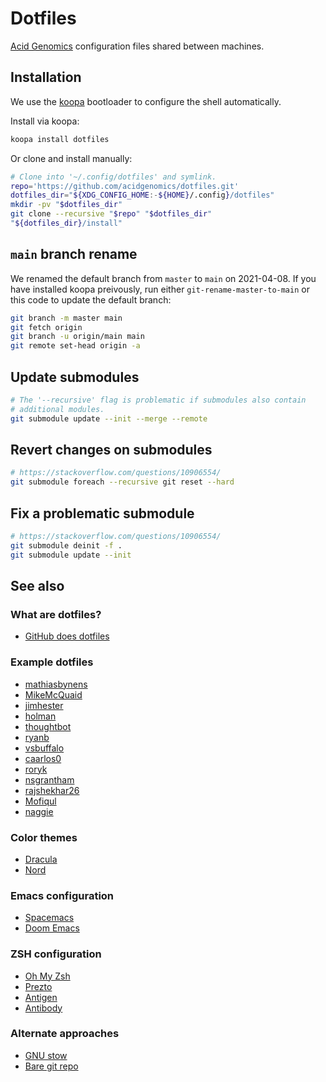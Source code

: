 # Dotfiles

[Acid Genomics][] configuration files shared between machines.

## Installation

We use the [koopa][] bootloader to configure the shell automatically.

Install via koopa:

```sh
koopa install dotfiles
```

Or clone and install manually:

```sh
# Clone into '~/.config/dotfiles' and symlink.
repo='https://github.com/acidgenomics/dotfiles.git'
dotfiles_dir="${XDG_CONFIG_HOME:-${HOME}/.config}/dotfiles"
mkdir -pv "$dotfiles_dir"
git clone --recursive "$repo" "$dotfiles_dir"
"${dotfiles_dir}/install"
```

## `main` branch rename

We renamed the default branch from `master` to `main` on 2021-04-08.
If you have installed koopa preivously, run either `git-rename-master-to-main` or this code to update the default branch:

```sh
git branch -m master main
git fetch origin
git branch -u origin/main main
git remote set-head origin -a
```

## Update submodules

```sh
# The '--recursive' flag is problematic if submodules also contain
# additional modules.
git submodule update --init --merge --remote
```

## Revert changes on submodules

```sh
# https://stackoverflow.com/questions/10906554/
git submodule foreach --recursive git reset --hard
```

## Fix a problematic submodule

```sh
# https://stackoverflow.com/questions/10906554/
git submodule deinit -f .
git submodule update --init
```

## See also

### What are dotfiles?

- [GitHub does dotfiles](https://dotfiles.github.io/)

### Example dotfiles

- [mathiasbynens](https://github.com/mathiasbynens/dotfiles)
- [MikeMcQuaid](https://github.com/MikeMcQuaid/dotfiles)
- [jimhester](https://github.com/jimhester/dotfiles)
- [holman](https://github.com/holman/dotfiles)
- [thoughtbot](https://github.com/thoughtbot/dotfiles)
- [ryanb](https://github.com/ryanb/dotfiles)
- [vsbuffalo](https://github.com/vsbuffalo/dotfiles)
- [caarlos0](https://github.com/caarlos0/dotfiles)
- [roryk](https://github.com/roryk/dotfiles)
- [nsgrantham](https://github.com/nsgrantham/dotfiles)
- [rajshekhar26](https://github.com/rajshekhar26/dotfiles)
- [Mofiqul](https://github.com/Mofiqul/Dotfiles)
- [naggie](https://github.com/naggie/dotfiles)

### Color themes

- [Dracula](https://draculatheme.com/)
- [Nord](https://www.nordtheme.com/)

### Emacs configuration

- [Spacemacs](http://spacemacs.org/)
- [Doom Emacs](https://github.com/hlissner/doom-emacs)

### ZSH configuration

- [Oh My Zsh](https://ohmyz.sh/)
- [Prezto](https://github.com/sorin-ionescu/prezto)
- [Antigen](http://antigen.sharats.me/)
- [Antibody](https://getantibody.github.io/)

### Alternate approaches

- [GNU stow](https://www.gnu.org/software/stow/)
- [Bare git repo](https://www.atlassian.com/git/tutorials/dotfiles)

[acid genomics]: https://acidgenomics.com/
[koopa]: https://koopa.acidgenomics.com/
